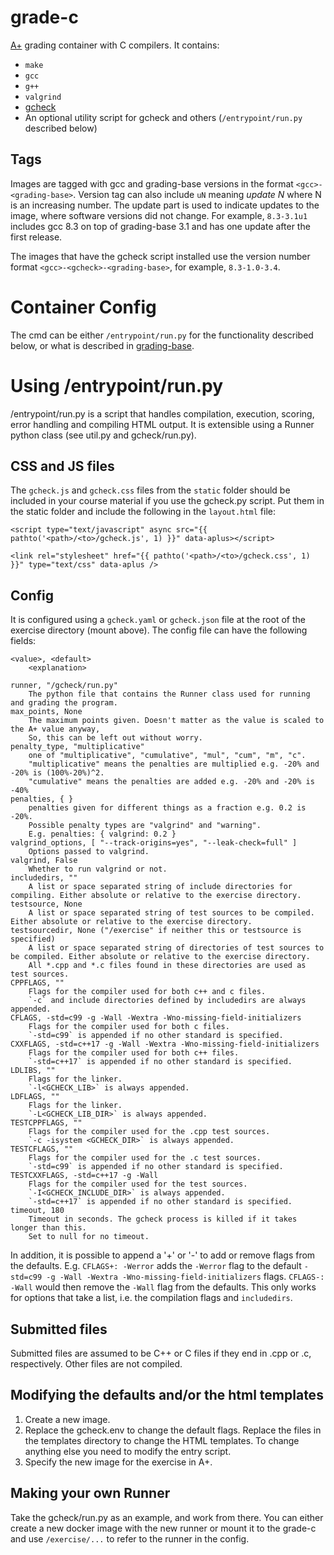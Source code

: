 # grade-c

[A+] grading container with C compilers. It contains:

* `make`
* `gcc`
* `g++`
* `valgrind`
* [gcheck]
* An optional utility script for gcheck and others (`/entrypoint/run.py` described below)

[gcheck]: https://github.com/lainets/gcheck
[A+]: https://github.com/apluslms/a-plus

## Tags

Images are tagged with gcc and grading-base versions in the format `<gcc>-<grading-base>`.
Version tag can also include `uN` meaning _update N_ where N is an increasing number.
The update part is used to indicate updates to the image, where software versions did not change.
For example, `8.3-3.1u1` includes gcc 8.3 on top of grading-base 3.1 and has one update after the first release.

The images that have the gcheck script installed use the version number format `<gcc>-<gcheck>-<grading-base>`,
for example, `8.3-1.0-3.4`.

# Container Config

The cmd can be either `/entrypoint/run.py` for the functionality described below, or what is described in [grading-base].

[grading-base]: https://github.com/apluslms/grading-base

# Using /entrypoint/run.py

/entrypoint/run.py is a script that handles compilation, execution, scoring, error handling and compiling HTML output. It is extensible using a Runner python class (see util.py and gcheck/run.py).

## CSS and JS files

The `gcheck.js` and `gcheck.css` files from the `static` folder should be included in your course material if you use the gcheck.py script. Put them in the static folder and include the following in the `layout.html` file:

```
<script type="text/javascript" async src="{{ pathto('<path>/<to>/gcheck.js', 1) }}" data-aplus></script>

<link rel="stylesheet" href="{{ pathto('<path>/<to>/gcheck.css', 1) }}" type="text/css" data-aplus />
```

## Config

It is configured using a `gcheck.yaml` or `gcheck.json` file at the root of the exercise directory (mount above).
The config file can have the following fields:

    <value>, <default>
        <explanation>

    runner, "/gcheck/run.py"
        The python file that contains the Runner class used for running and grading the program.
    max_points, None
        The maximum points given. Doesn't matter as the value is scaled to the A+ value anyway,
        So, this can be left out without worry.
    penalty_type, "multiplicative"
        one of "multiplicative", "cumulative", "mul", "cum", "m", "c".
        "multiplicative" means the penalties are multiplied e.g. -20% and -20% is (100%-20%)^2.
        "cumulative" means the penalties are added e.g. -20% and -20% is -40%
    penalties, { }
        penalties given for different things as a fraction e.g. 0.2 is -20%.
        Possible penalty types are "valgrind" and "warning".
        E.g. penalties: { valgrind: 0.2 }
    valgrind_options, [ "--track-origins=yes", "--leak-check=full" ]
        Options passed to valgrind.
    valgrind, False
        Whether to run valgrind or not.
    includedirs, ""
        A list or space separated string of include directories for compiling. Either absolute or relative to the exercise directory.
    testsource, None
        A list or space separated string of test sources to be compiled. Either absolute or relative to the exercise directory.
    testsourcedir, None ("/exercise" if neither this or testsource is specified)
        A list or space separated string of directories of test sources to be compiled. Either absolute or relative to the exercise directory.
        All *.cpp and *.c files found in these directories are used as test sources.
    CPPFLAGS, ""
        Flags for the compiler used for both c++ and c files.
        `-c` and include directories defined by includedirs are always appended.
    CFLAGS, -std=c99 -g -Wall -Wextra -Wno-missing-field-initializers
        Flags for the compiler used for both c files.
        `-std=c99` is appended if no other standard is specified.
    CXXFLAGS, -std=c++17 -g -Wall -Wextra -Wno-missing-field-initializers
        Flags for the compiler used for both c++ files.
        `-std=c++17` is appended if no other standard is specified.
    LDLIBS, ""
        Flags for the linker.
        `-l<GCHECK_LIB>` is always appended.
    LDFLAGS, ""
        Flags for the linker.
        `-L<GCHECK_LIB_DIR>` is always appended.
    TESTCPPFLAGS, ""
        Flags for the compiler used for the .cpp test sources.
        `-c -isystem <GCHECK_DIR>` is always appended.
    TESTCFLAGS, ""
        Flags for the compiler used for the .c test sources.
        `-std=c99` is appended if no other standard is specified.
    TESTCXXFLAGS, -std=c++17 -g -Wall
        Flags for the compiler used for the test sources.
        `-I<GCHECK_INCLUDE_DIR>` is always appended.
        `-std=c++17` is appended if no other standard is specified.
    timeout, 180
        Timeout in seconds. The gcheck process is killed if it takes longer than this.
        Set to null for no timeout.

In addition, it is possible to append a '+' or '-' to add or remove flags from the defaults. E.g. `CFLAGS+: -Werror` adds the `-Werror` flag to the default `-std=c99 -g -Wall -Wextra -Wno-missing-field-initializers` flags. `CFLAGS-: -Wall` would then remove the `-Wall` flag from the defaults. This only works for options that take a list, i.e. the compilation flags and `includedirs`.

## Submitted files

Submitted files are assumed to be C++ or C files if they end in .cpp or .c, respectively. Other files are not compiled.

## Modifying the defaults and/or the html templates

1. Create a new image.
2. Replace the gcheck.env to change the default flags. Replace the files in the templates directory to change the HTML templates. To change anything else you need to modify the entry script.
3. Specify the new image for the exercise in A+.

## Making your own Runner

Take the gcheck/run.py as an example, and work from there. You can either create a new docker image with the new runner or mount it to the grade-c and use `/exercise/...` to refer to the runner in the config.
